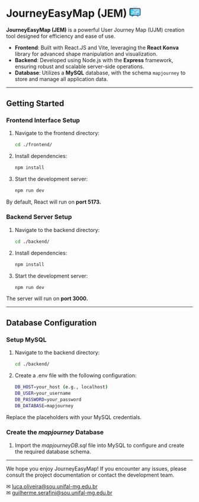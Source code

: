 # **JourneyEasyMap (JEM)** <img src="https://raw.githubusercontent.com/GuilhermeHenq/Journey-map/refs/heads/main/frontend/src/assets/mascote.png" width="30px"></img>

**JourneyEasyMap (JEM)** is a powerful User Journey Map (UJM) creation tool designed for efficiency and ease of use.

- **Frontend**: Built with React.JS and Vite, leveraging the **React Konva** library for advanced shape manipulation and visualization.  
- **Backend**: Developed using Node.js with the **Express** framework, ensuring robust and scalable server-side operations.  
- **Database**: Utilizes a **MySQL** database, with the schema `mapjourney` to store and manage all application data.

---

## **Getting Started**

### **Frontend Interface Setup**
1. Navigate to the frontend directory:  
   ```bash
   cd ./frontend/
2. Install dependencies:  
   ```bash
   npm install
3. Start the development server:  
   ```bash
   npm run dev
By default, React will run on <b>port 5173.</b>

### **Backend Server Setup**
1. Navigate to the backend directory:  
   ```bash
   cd ./backend/
2. Install dependencies:  
   ```bash
   npm install
3. Start the development server:  
   ```bash
   npm run dev
The server will run on <b>port 3000.</b>

---

## Database Configuration
### **Setup MySQL**
1. Navigate to the backend directory:  
   ```bash
   cd ./backend/
2. Create a .env file with the following configuration:  
   ```bash
   DB_HOST=your_host (e.g., localhost)
   DB_USER=your_username
   DB_PASSWORD=your_password
   DB_DATABASE=mapjourney
Replace the placeholders with your MySQL credentials.

### **Create the <i>mapjourney</i> Database**
1. Import the <i>mapjourneyDB.sql</i> file into MySQL to configure and create the required database schema.

---

We hope you enjoy JourneyEasyMap! If you encounter any issues, please consult the project documentation or contact the development team.

✉ luca.oliveira@sou.unifal-mg.edu.br<br>
✉ guilherme.serafini@sou.unifal-mg.edu.br
